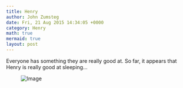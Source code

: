 ```yaml
---
title: Henry
author: John Zumsteg
date: Fri, 21 Aug 2015 14:34:05 +0000
category: Henry
math: true
mermaid: true
layout: post
---
```

Everyone has something they are really good at. So far, it appears that Henry is really good at sleeping...

<figure class = "landscape">
	<img src="{{"/assets/images/2015/08/IMG_0671-1024x768.jpg" | prepend: site.baseurl | prepend: site.url }}" alt="Image" />
	<figcaption></figcaption>
</figure>


